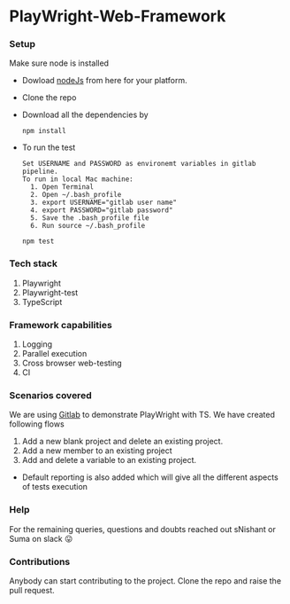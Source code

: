 
# PlayWright-Web-Framework

### Setup
Make sure node is installed
- Dowload [nodeJs](!https://nodejs.org/en/download/)  from here for your platform.
- Clone the repo
- Download all the dependencies by
  ```
  npm install
  ```

- To run the test
  ```
  Set USERNAME and PASSWORD as environemt variables in gitlab pipeline.
  To run in local Mac machine:
    1. Open Terminal
    2. Open ~/.bash_profile
    3. export USERNAME="gitlab user name"
    4. export PASSWORD="gitlab password"
    5. Save the .bash_profile file 
    6. Run source ~/.bash_profile

  npm test
  ```
### Tech stack
1. Playwright
2. Playwright-test
3. TypeScript

### Framework capabilities
1. Logging
2. Parallel execution
3. Cross browser web-testing
4. CI

### Scenarios covered
We are using [Gitlab](!https://www.gitlab.com/) to demonstrate PlayWright with TS.
We have created following flows
1. Add a new blank project and delete an existing project.
2. Add a new member to an existing project
3. Add and delete a variable to an existing project.
- Default reporting is also added which will give all the different aspects of tests execution

### Help
For the remaining queries, questions and doubts reached out sNishant or Suma on slack 😛 

### Contributions
Anybody can start contributing to the project. Clone the repo and raise the pull request.

